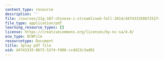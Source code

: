 ```yaml
---
content_type: resource
description: ''
file: /courses/21g-107-chinese-i-streamlined-fall-2014/d4743335067252f4fd06ccdd23c3ad01_FtIdQUcZlWU.pdf
file_type: application/pdf
learning_resource_types: []
license: https://creativecommons.org/licenses/by-nc-sa/4.0/
ocw_type: OCWFile
resourcetype: Document
title: 3play pdf file
uid: d4743335-0672-52f4-fd06-ccdd23c3ad01
---
```

